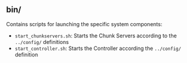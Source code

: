 ## bin/

Contains scripts for launching the specific system components:

- `start_chunkservers.sh`: Starts the Chunk Servers according to the `../config/` definitions
- `start_controller.sh`: Starts the Controller according the `../config/` definition
